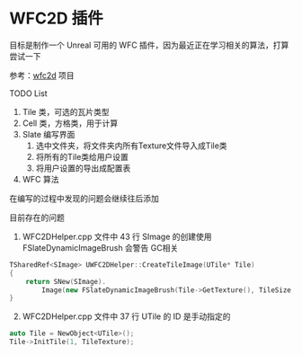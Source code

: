 # WFC2D 插件

目标是制作一个 Unreal 可用的 WFC 插件，因为最近正在学习相关的算法，打算尝试一下

参考：[wfc2d](https://anseyuyin.github.io/wfc2D/demos/2DMapEditor/) 项目

TODO List

1. Tile 类，可选的瓦片类型
2. Cell 类，方格类，用于计算
3. Slate 编写界面
   1. 选中文件夹，将文件夹内所有Texture文件导入成Tile类
   2. 将所有的Tile类给用户设置
   3. 将用户设置的导出成配置表
4. WFC 算法
   
在编写的过程中发现的问题会继续往后添加

目前存在的问题

1. WFC2DHelper.cpp 文件中 43 行 SImage 的创建使用 FSlateDynamicImageBrush 会警告 GC相关

```cpp
TSharedRef<SImage> UWFC2DHelper::CreateTileImage(UTile* Tile)
{
	return SNew(SImage).
		Image(new FSlateDynamicImageBrush(Tile->GetTexture(), TileSize, FName("Tile")));
}
```

2. WFC2DHelper.cpp 文件中 37 行 UTile 的 ID 是手动指定的

```cpp
auto Tile = NewObject<UTile>();
Tile->InitTile(1, TileTexture);
```